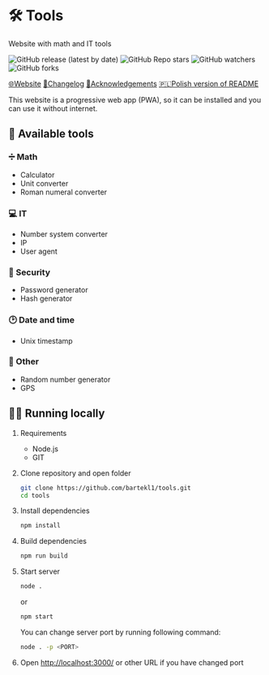 # 🛠 Tools

Website with math and IT tools

![GitHub release (latest by date)](https://img.shields.io/github/v/release/bartekl1/tools?style=flat-square)
![GitHub Repo stars](https://img.shields.io/github/stars/bartekl1/tools?style=flat-square)
![GitHub watchers](https://img.shields.io/github/watchers/bartekl1/tools?style=flat-square)
![GitHub forks](https://img.shields.io/github/forks/bartekl1/tools?style=flat-square)

[🌐Website](https://bartekl1.github.io/tools)
[🧾Changelog](CHANGELOG.md)
[🎁Acknowledgements](ACKNOWLEDGEMENTS.md)
[🇵🇱Polish version of README](README_PL.md)

This website is a progressive web app (PWA), so it can be installed and you can use it without internet.

## 📝 Available tools

### ➗ Math

- Calculator
- Unit converter
- Roman numeral converter

### 💻 IT

- Number system converter
- IP
- User agent

### 🔑 Security

- Password generator
- Hash generator

### 🕑 Date and time

- Unix timestamp

### 📄 Other

- Random number generator
- GPS

## 👨‍💻 Running locally

1. Requirements
    - Node.js
    - GIT

2. Clone repository and open folder

    ```bash
    git clone https://github.com/bartekl1/tools.git
    cd tools
    ```

3. Install dependencies

    ```bash
    npm install
    ```

4. Build dependencies

    ```bash
    npm run build
    ```

5. Start server

    ```bash
    node .
    ```

    or

    ```bash
    npm start
    ```

    You can change server port by running following command:

    ```bash
    node . -p <PORT>
    ```

6. Open [http://localhost:3000/](http://localhost:3000/) or other URL if you have changed port
